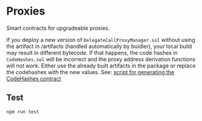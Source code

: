 # Proxies

Smart contracts for upgradeable proxies.


If you deploy a new version of `DelegateCallProxyManager.sol` without using the artifact in /artifacts (handled automatically by buidler), your local build may result in different bytecode. If that happens, the code hashes in `CodeHashes.sol` will be incorrect and the proxy address derivation functions will not work. Either use the already built artifacts in the package or replace the codehashes with the new values. See: [script for generating the CodeHashes contract](./scripts/write-code-hashes.js)

## Test

```
npm run test
```
